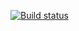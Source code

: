 [![Build status](https://ci.appveyor.com/api/projects/status/54bjal7fwkojhxj1?svg=true)](https://ci.appveyor.com/project/Viktor2491/postmanecho)
